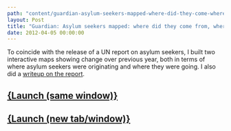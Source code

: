 ```yaml
---
path: "content/guardian-asylum-seekers-mapped-where-did-they-come-where-are-they-going"
layout: Post
title: "Guardian: Asylum seekers mapped: where did they come from, where are they going?"
date: 2012-04-05 00:00:00
---
```


To coincide with the release of a UN report on asylum seekers, I built two interactive maps showing change over previous year, both in terms of where asylum seekers were originating and where they were going. I also did a [writeup on the report](http://www.guardian.co.uk/news/datablog/2012/apr/05/asylum-seekers-mapped).

## <a href="http://www.guardian.co.uk/news/datablog/interactive/2012/apr/05/asylum-seekers-2011-mapped?width=1000&height=800&iframe=true" class="colorbox-load">{Launch (same window)}</a>
## <a href="http://www.guardian.co.uk/news/datablog/interactive/2012/apr/05/asylum-seekers-2011-mapped" target="_blank">{Launch (new tab/window)}</a>